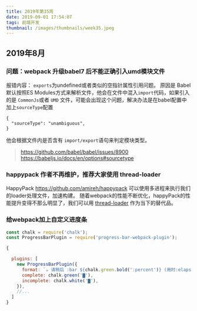 ```yaml
---
title: 2019年第35周
date: 2019-09-01 17:54:07
tags: 前端开发
thumbnail: /images/thumbnails/week35.jpeg
---
```


## 2019年8月

### 问题：webpack 升级babel7 后不能正确引入umd模块文件
报错内容： `exports`为undefined或者类似的空指针属性引用问题。
原因是 Babel 默认按照ES Modules方式来解析文件，他会在文件中混入`import`代码，如果引入的是 `CommonJs`或者 `UMD` 文件，可能会出现这个问题，解决办法是在babel配置中加上`sourceType`配置
```
{
  "sourceType": "unambiguous",
}
```
他会根据文件内是否含有 `import/export`语句来判定模块类型。
> https://github.com/babel/babel/issues/8900
> https://babeljs.io/docs/en/options#sourcetype


### happypack 作者不再维护，推荐大家使用 thread-loader
HappyPack https://github.com/amireh/happypack
可以使用多进程来执行我们的loader处理文件，加速构建。
随着webpack的性能不断优化，happyPack的性能提升变得不那么明显了，我们可以用 [thread-loader](https://github.com/webpack-contrib/thread-loader) 作为当下的替代品。

### 给webpack加上自定义进度条
```javascript
const chalk = require('chalk');
const ProgressBarPlugin = require('progress-bar-webpack-plugin');

{

  plugins: [
    new ProgressBarPlugin({
      format: `☕️ 请稍后 :bar ${chalk.green.bold(':percent')} (用时:elapsed秒)`,
      complete: chalk.green('▇'),
      incomplete: chalk.white('▇'),
    }),
    //...
  ]
}

```


